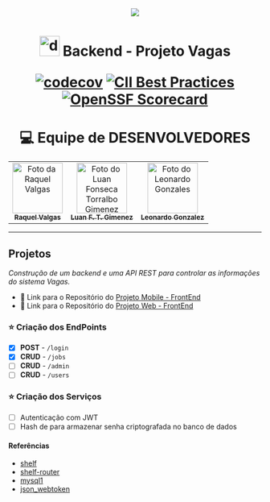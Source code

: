 <div align="center">
<center>

<img src="https://avatars.githubusercontent.com/u/100527785?s=200&v=4">
<h1> <img src="https://camo.githubusercontent.com/d54cb8a71c6e700018b4d1390e6178d544f5713b618cb11e3d9513640a82d0c9/68747470733a2f2f7777772e766563746f726c6f676f2e7a6f6e652f6c6f676f732f646172746c616e672f646172746c616e672d69636f6e2e737667" alt="dart" width="40" height="40" data-canonical-src="https://www.vectorlogo.zone/logos/dartlang/dartlang-icon.svg" style="max-width: 100%;"> Backend - Projeto Vagas

[![codecov](https://codecov.io/gh/flutter/flutter/branch/master/graph/badge.svg?token=11yDrJU2M2)](https://codecov.io/gh/flutter/flutter)
[![CII Best Practices](https://bestpractices.coreinfrastructure.org/projects/5631/badge)](https://bestpractices.coreinfrastructure.org/projects/5631)
[![OpenSSF Scorecard](https://api.securityscorecards.dev/projects/github.com/flutter/flutter/badge)](https://deps.dev/project/github/flutter%2Fflutter)

</center>

# :computer:  Equipe de DESENVOLVEDORES

</div>

<table align="center">
  <tr>
    <td align="center">
      <a href="https://github.com/RaquelValgas">
        <img src="https://avatars.githubusercontent.com/u/75491785?v=4" width="100px;" alt="Foto da Raquel Valgas"/><br>
        <sub>
          <b>Raquel Valgas</b>
        </sub>
      </a>
    </td>
    <td align="center">
      <a href="https://github.com/Luanftg">
        <img src="https://avatars.githubusercontent.com/u/51548623?v=4" width="100px;" alt="Foto do Luan Fonseca Torralbo Gimenez"/><br>
        <sub>
          <b>Luan F. T. Gimenez</b>
        </sub>
      </a>
    </td>
    <td align="center">
      <a href="https://github.com/leozero3">
        <img src="https://avatars.githubusercontent.com/u/59115521?v=4" width="100px;" alt="Foto do Leonardo Gonzales"/><br>
        <sub>
          <b>Leonardo Gonzalez</b>
        </sub>
      </a>
    </td>
    </tr>
</table>

<hr>

## Projetos

 *Construção de um backend e uma API REST para controlar as informações do sistema Vagas.*

- :link: Link para o Repositório do [Projeto Mobile - FrontEnd](https://github.com/elite37oficial/VAGAS_FLUTTER_MOBILE)
- :link: Link para o Repositório do [Projeto Web - FrontEnd](https://github.com/elite37oficial/VAGAS_FLUTTER_WEB)

### :star: Criação dos EndPoints

- [x] **POST** - `/login`
- [x] **CRUD** - `/jobs`
- [ ] **CRUD** - `/admin`
- [ ] **CRUD** - `/users`

### :star: Criação dos Serviços

- [ ] Autenticação com JWT
- [ ] Hash de para armazenar senha criptografada no banco de dados

#### Referências

- [shelf](https://pub.dev/packages/shelf)
- [shelf-router](https://pub.dev/packages/shelf_router)
- [mysql1](https://pub.dev/packages/mysql1)
- [json_webtoken](https://pub.dev/packages/dart_jsonwebtoken)
